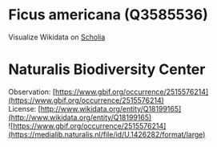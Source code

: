
Ficus americana (Q3585536)
==========================
  
Visualize Wikidata on [Scholia](https://scholia.toolforge.org/taxon/Q3585536)
# Naturalis Biodiversity Center
  
Observation: [https://www.gbif.org/occurrence/2515576214](https://www.gbif.org/occurrence/2515576214)  
License: [http://www.wikidata.org/entity/Q18199165](http://www.wikidata.org/entity/Q18199165)  
![https://www.gbif.org/occurrence/2515576214](https://medialib.naturalis.nl/file/id/U.1426282/format/large)